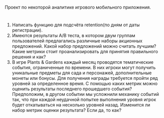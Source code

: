 Проект по некоторой аналитике игрового мобильного приложения.
#
1. Написать функцию для подсчёта retention(по дням от даты регистрации).
2. Имеются результаты A/B теста, в котором двум группам пользователей предлагались различные наборы акционных предложений. Какой набор предложений можно считать лучшим? Какие метрики стоит проанализировать для принятия правильного решения и как?
3. В игре Plants & Gardens каждый месяц проводятся тематические события, ограниченные по времени. В них игроки могут получить уникальные предметы для сада и персонажей, дополнительные монеты или бонусы. Для получения награды требуется пройти ряд уровней за определенное время. С помощью каких метрик можно оценить результаты последнего прошедшего события?Предположим, в другом событии мы усложнили механику событий так, что при каждой неудачной попытке выполнения уровня игрок будет откатываться на несколько уровней назад. Изменится ли набор метрик оценки результата? Если да, то как?
